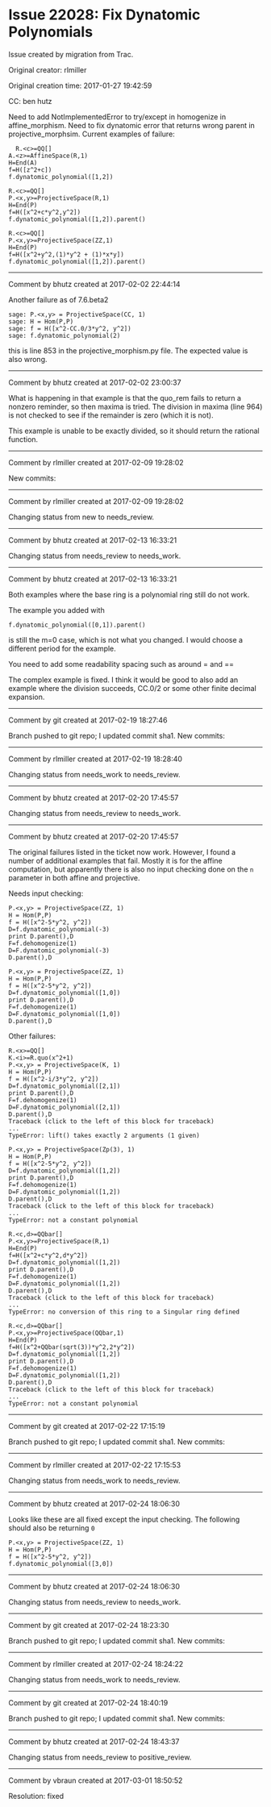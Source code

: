 # Issue 22028: Fix Dynatomic Polynomials

Issue created by migration from Trac.

Original creator: rlmiller

Original creation time: 2017-01-27 19:42:59

CC:  ben hutz

Need to add NotImplementedError to try/except in homogenize in affine_morphism.
Need to fix dynatomic error that returns wrong parent in projective_morphsim.
Current examples of failure:

```
  R.<c>=QQ[]
A.<z>=AffineSpace(R,1)
H=End(A)
f=H([z^2+c])
f.dynatomic_polynomial([1,2])
```


```
R.<c>=QQ[]
P.<x,y>=ProjectiveSpace(R,1)
H=End(P)
f=H([x^2+c*y^2,y^2])
f.dynatomic_polynomial([1,2]).parent()
```


```
R.<c>=QQ[]
P.<x,y>=ProjectiveSpace(ZZ,1)
H=End(P)
f=H([x^2+y^2,(1)*y^2 + (1)*x*y])
f.dynatomic_polynomial([1,2]).parent()
```





---

Comment by bhutz created at 2017-02-02 22:44:14

Another failure as of 7.6.beta2


```
sage: P.<x,y> = ProjectiveSpace(CC, 1)
sage: H = Hom(P,P)
sage: f = H([x^2-CC.0/3*y^2, y^2])
sage: f.dynatomic_polynomial(2)
```


this is line 853 in the projective_morphism.py file. The expected value is also wrong.


---

Comment by bhutz created at 2017-02-02 23:00:37

What is happening in that example is that the quo_rem fails to return a nonzero reminder, so then maxima is tried. The division in maxima (line 964) is not checked to see if the remainder is zero (which it is not).

This example is unable to be exactly divided, so it should return the rational function.


---

Comment by rlmiller created at 2017-02-09 19:28:02

New commits:


---

Comment by rlmiller created at 2017-02-09 19:28:02

Changing status from new to needs_review.


---

Comment by bhutz created at 2017-02-13 16:33:21

Changing status from needs_review to needs_work.


---

Comment by bhutz created at 2017-02-13 16:33:21

Both examples where the base ring is a polynomial ring still do not work.

The example you added with


```
f.dynatomic_polynomial([0,1]).parent()
```


is still the m=0 case, which is not what you changed. I would choose a different period for the example.


You need to add some readability spacing such as around = and ==


The complex example is fixed. I think it would be good to also add an example where the division succeeds, CC.0/2 or some other finite decimal expansion.


---

Comment by git created at 2017-02-19 18:27:46

Branch pushed to git repo; I updated commit sha1. New commits:


---

Comment by rlmiller created at 2017-02-19 18:28:40

Changing status from needs_work to needs_review.


---

Comment by bhutz created at 2017-02-20 17:45:57

Changing status from needs_review to needs_work.


---

Comment by bhutz created at 2017-02-20 17:45:57

The original failures listed in the ticket now work. However, I found a number of additional examples that fail. Mostly it is for the affine computation, but apparently there is also no input checking done on the `n` parameter in both affine and projective.

Needs input checking:

```
P.<x,y> = ProjectiveSpace(ZZ, 1)
H = Hom(P,P)
f = H([x^2-5*y^2, y^2])
D=f.dynatomic_polynomial(-3)
print D.parent(),D
F=f.dehomogenize(1)
D=F.dynatomic_polynomial(-3)
D.parent(),D
```



```
P.<x,y> = ProjectiveSpace(ZZ, 1)
H = Hom(P,P)
f = H([x^2-5*y^2, y^2])
D=f.dynatomic_polynomial([1,0])
print D.parent(),D
F=f.dehomogenize(1)
D=F.dynatomic_polynomial([1,0])
D.parent(),D
```


Other failures:

```
R.<x>=QQ[]
K.<i>=R.quo(x^2+1)
P.<x,y> = ProjectiveSpace(K, 1)
H = Hom(P,P)
f = H([x^2-i/3*y^2, y^2])
D=f.dynatomic_polynomial([2,1])
print D.parent(),D
F=f.dehomogenize(1)
D=F.dynatomic_polynomial([2,1])
D.parent(),D
Traceback (click to the left of this block for traceback)
...
TypeError: lift() takes exactly 2 arguments (1 given)
```



```
P.<x,y> = ProjectiveSpace(Zp(3), 1)
H = Hom(P,P)
f = H([x^2-5*y^2, y^2])
D=f.dynatomic_polynomial([1,2])
print D.parent(),D
F=f.dehomogenize(1)
D=F.dynatomic_polynomial([1,2])
D.parent(),D
Traceback (click to the left of this block for traceback)
...
TypeError: not a constant polynomial
```




```
R.<c,d>=QQbar[]
P.<x,y>=ProjectiveSpace(R,1)
H=End(P)
f=H([x^2+c*y^2,d*y^2])
D=f.dynatomic_polynomial([1,2])
print D.parent(),D
F=f.dehomogenize(1)
D=F.dynatomic_polynomial([1,2])
D.parent(),D
Traceback (click to the left of this block for traceback)
...
TypeError: no conversion of this ring to a Singular ring defined
```



```
R.<c,d>=QQbar[]
P.<x,y>=ProjectiveSpace(QQbar,1)
H=End(P)
f=H([x^2+QQbar(sqrt(3))*y^2,2*y^2])
D=f.dynatomic_polynomial([1,2])
print D.parent(),D
F=f.dehomogenize(1)
D=F.dynatomic_polynomial([1,2])
D.parent(),D
Traceback (click to the left of this block for traceback)
...
TypeError: not a constant polynomial
```



---

Comment by git created at 2017-02-22 17:15:19

Branch pushed to git repo; I updated commit sha1. New commits:


---

Comment by rlmiller created at 2017-02-22 17:15:53

Changing status from needs_work to needs_review.


---

Comment by bhutz created at 2017-02-24 18:06:30

Looks like these are all fixed except the input checking. The following should also be returning `0`


```
P.<x,y> = ProjectiveSpace(ZZ, 1)
H = Hom(P,P)
f = H([x^2-5*y^2, y^2])
f.dynatomic_polynomial([3,0])
```



---

Comment by bhutz created at 2017-02-24 18:06:30

Changing status from needs_review to needs_work.


---

Comment by git created at 2017-02-24 18:23:30

Branch pushed to git repo; I updated commit sha1. New commits:


---

Comment by rlmiller created at 2017-02-24 18:24:22

Changing status from needs_work to needs_review.


---

Comment by git created at 2017-02-24 18:40:19

Branch pushed to git repo; I updated commit sha1. New commits:


---

Comment by bhutz created at 2017-02-24 18:43:37

Changing status from needs_review to positive_review.


---

Comment by vbraun created at 2017-03-01 18:50:52

Resolution: fixed
